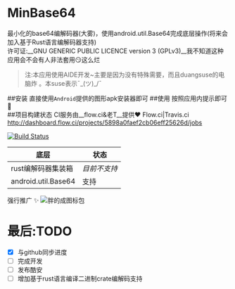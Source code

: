 # MinBase64
最小化的base64编解码器(大雾)，使用android.util.Base64完成底层操作(将来会加入基于Rust语言编解码器支持)<br>
许可证:__GNU GENERIC PUBLIC LICENCE version 3 (GPLv3)__我不知道这种应用会不会有人非法套用:smirk:这么烂<br>
>注:本应用使用AIDE开发~主要是因为没有特殊需要，而且duangsuse的电脑炸 。本suse表示¯\_(ツ)_/¯


##安装
直接使用`Android`提供的图形apk安装器即可
##使用
按照应用内提示即可:pill:<br>
##项目构建状态
CI服务由__flow.ci&老T__提供:heart:
Flow.ci|Travis.ci
http://dashboard.flow.ci/projects/5898a0faef2cb06eff25626d/jobs

[![Build Status](https://travis-ci.org/pigfromChina/MinBase64.svg?branch=master)](https://travis-ci.org/pigfromChina/MinBase64)

底层|状态
 ---|---
 rust编解码器集装箱 |*目前不支持*
 android.util.Base64|支持
 强行推广 :sparkles:
 ![胖的成图标包](http://image.coolapk.com/apk_logo/2017/0203/PDCE59BBEE6A087E58C85512x512-28429-for-110125-o_1b7vps9jljmd8gouk31hpv1g6iq-uid-531994.png)
 
# 最后:TODO

- [x] 与github同步进度
 - [ ] 完成开发
 - [ ] 发布酷安
 - [ ] 增加基于rust语言编译二进制crate编解码支持